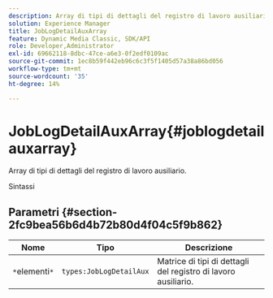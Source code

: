 ```yaml
---
description: Array di tipi di dettagli del registro di lavoro ausiliario.
solution: Experience Manager
title: JobLogDetailAuxArray
feature: Dynamic Media Classic, SDK/API
role: Developer,Administrator
exl-id: 69662118-8dbc-47ce-a6e3-0f2edf0109ac
source-git-commit: 1ec8b59f442eb96c6c3f5f1405d57a38a86bd056
workflow-type: tm+mt
source-wordcount: '35'
ht-degree: 14%

---
```


# JobLogDetailAuxArray{#joblogdetailauxarray}

Array di tipi di dettagli del registro di lavoro ausiliario.

Sintassi

## Parametri {#section-2fc9bea56b6d4b72b80d4f04c5f9b862}

| Nome | Tipo | Descrizione |
|---|---|---|
| `*`elementi`*` | `types:JobLogDetailAux` | Matrice di tipi di dettagli del registro di lavoro ausiliario. |
